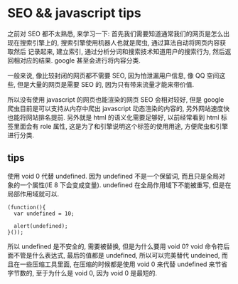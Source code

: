 # SEO && javascript tips

之前对 SEO 都不太熟悉, 来学习一下:
首先我们需要知道通常我们的网页是怎么出现在搜索引擎上的, 搜索引擎使用机器人也就是爬虫, 通过算法自动将网页内容获取然后
记录起来, 建立索引, 通过分析分词和搜索技术知道用户的搜索行为, 然后返回相对应的结果.
google 甚至会进行将内容分类.

一般来说, 像比较封闭的网页都不需要 SEO, 因为怕泄漏用户信息, 像 QQ 空间这些, 但是大量的网页是需要 SEO 的, 因为只有带来流量才能来带价值.

所以没有使用 javascript 的网页也能渲染的网页 SEO 会相对较好, 但是 google 爬虫目前是可以支持从内存中爬出 javascript 动态渲染的内容的, 另外网站速度快也能将网站排名提前.
另外就是 html 的语义化需要足够好, 以前经常看到 html 标签里面会有 role 属性, 这是为了和引擎说明这个标签的使用用途,
方便爬虫和引擎进行分类.

## tips
使用 void 0 代替 undefined. 因为 undefined 不是一个保留词, 而且只是全局对象的一个属性(IE 8 下会变成变量).
undefined 在全局作用域下不能被重写, 但是在局部作用域就可以.
```
(function(){
  var undefined = 10;

  alert(undefined);
}());
```

所以 undefined 是不安全的, 需要被替换, 但是为什么要用 void 0? void 命令符后面不管是什么表达式, 最后的值都是 undefined, 所以可以完美替代 undeined, 而且在一些压缩工具里面, 在压缩的时候都是使用 void 0 来代替 undefined 来节省字节数的, 至于为什么是 void 0, 因为 void 0 是最短的.